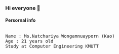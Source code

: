 ### Hi everyone 👋

<!--**Natchariyawong25/Natchariyawong25** is a ✨ _special_ ✨ repository because its `README.md` (this file) appears on your GitHub profile. -->

#### Persornal info
<pre> 
Name : Ms.Natchariya Wongamnuayporn (Kao) 
Age : 21 years old 
Study at Computer Engineering KMUTT 
</pre>
